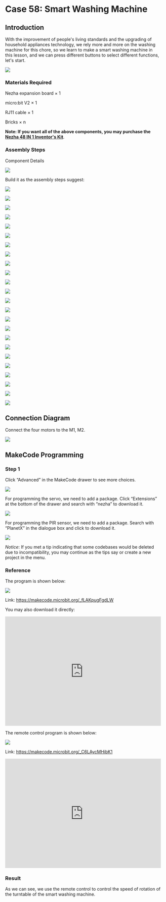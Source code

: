 # Case 58: Smart Washing Machine

## Introduction

With the improvement of people's living standards and the upgrading of household appliances technology, we rely more and more on the washing machine for this chore, so we learn to make a smart washing machine in this lesson, and we can press different buttons to select different functions, let's start.

![](./images/58_1.jpg)

### Materials Required

Nezha expansion board × 1

micro:bit V2 × 1

RJ11 cable × 1

Bricks × n

**Note: If you want all of the above components, you may purchase the [Nezha 48 IN 1 Inventor's Kit](https://shop.elecfreaks.com/products/elecfreaks-micro-bit-nezha-48-in-1-inventors-kit-without-micro-bit-board?_pos=2&_sid=ed1b6fbd2&_ss=r)**.



### Assembly Steps

Component Details

![](./images/58_2.jpg)

Build it as the assembly steps suggest:

![](./images/58_3.jpg)

![](./images/58_4.jpg)

![](./images/58_5.jpg)

![](./images/58_6.jpg)

![](./images/58_7.jpg)

![](./images/58_8.jpg)

![](./images/58_9.jpg)

![](./images/58_10.jpg)

![](./images/58_11.jpg)

![](./images/58_12.jpg)

![](./images/58_13.jpg)

![](./images/58_14.jpg)

![](./images/58_15.jpg)

![](./images/58_16.jpg)

![](./images/58_17.jpg)

![](./images/58_18.jpg)

![](./images/58_19.jpg)

![](./images/58_20.jpg)

![](./images/58_21.jpg)

![](./images/58_22.jpg)

![](./images/58_23.jpg)

![](./images/58_24.jpg)

![](./images/58_25.jpg)

![](./images/58_26.jpg)

## Connection Diagram

Connect the four motors to the M1, M2.

![](./images/58_27.jpg)


##  MakeCode Programming

### Step 1

Click “Advanced” in the MakeCode drawer to see more choices.



![](./images/49_10.png)



For programming the servo, we need to add a package. Click “Extensions” at the bottom of the drawer and search with “nezha” to download it.



![](./images/49_11.png)



For programming the PIR sensor, we need to add a package. Search with “PlanetX” in the dialogue box and click to download it.

![](./images/49_12.png)



*Notice*: If you met a tip indicating that some codebases would be deleted due to incompatibility, you may continue as the tips say or create a new project in the menu.

### Reference

The program is shown below:

![](./images/58_28.jpg)

Link: https://makecode.microbit.org/_fLAKpugFgdLW

You may also download it directly:

<div style="position:relative;height:0;padding-bottom:70%;overflow:hidden;"><iframe style="position:absolute;top:0;left:0;width:100%;height:100%;" src="https://makecode.microbit.org/#pub:_fLAKpugFgdLW" frameborder="0" sandbox="allow-popups allow-forms allow-scripts allow-same-origin"></iframe></div>


The remote control program is shown below:

![](./images/58_29.jpg)

Link: https://makecode.microbit.org/_C6LAycMHibK1

<div style="position:relative;height:0;padding-bottom:70%;overflow:hidden;"><iframe style="position:absolute;top:0;left:0;width:100%;height:100%;" src="https://makecode.microbit.org/#pub:_C6LAycMHibK1" frameborder="0" sandbox="allow-popups allow-forms allow-scripts allow-same-origin"></iframe></div>

### Result

As we can see, we use the remote control to control the speed of rotation of the turntable of the smart washing machine.
